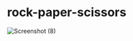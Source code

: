 # rock-paper-scissors
![Screenshot (8)](https://user-images.githubusercontent.com/54332482/182048786-23ac70bb-9d89-4359-8ccf-e72effb4a5d4.png)
